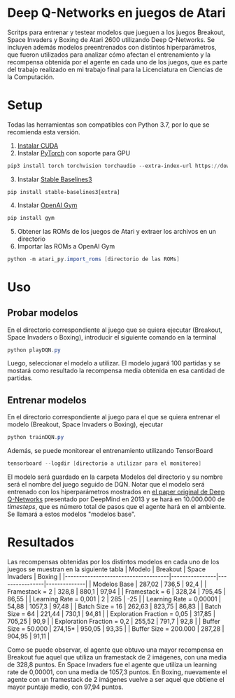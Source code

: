 # Deep Q-Networks en juegos de Atari
Scritps para entrenar y testear modelos que jueguen a los juegos Breakout, Space Invaders y Boxing de Atari 2600 utilizando Deep Q-Networks. Se incluyen además modelos preentrenados con distintos hiperparámetros, que fueron utilizados para analizar cómo afectan el entrenamiento y la recompensa obtenida por el agente en cada uno de los juegos, que es parte del trabajo realizado en mi trabajo final para la Licenciatura en Ciencias de la Computación.

# Setup
Todas las herramientas son compatibles con Python 3.7, por lo que se recomienda esta versión.

1. [Instalar CUDA](https://towardsdatascience.com/installing-tensorflow-with-cuda-cudnn-and-gpu-support-on-windows-10-60693e46e781)
2. Instalar [PyTorch](https://pytorch.org) con soporte para GPU
```powershell
pip3 install torch torchvision torchaudio --extra-index-url https://download.pytorch.org/whl/cu116
```
3. Instalar [Stable Baselines3](https://github.com/DLR-RM/stable-baselines3)
```
pip install stable-baselines3[extra]
```
4. Instalar [OpenAI Gym](https://github.com/openai/gym)
```powershell
pip install gym
```
5. Obtener las ROMs de los juegos de Atari y extraer los archivos en un directorio
6. Importar las ROMs a OpenAI Gym
```powershell
python -m atari_py.import_roms [directorio de las ROMs]
```

# Uso
## Probar modelos
En el directorio correspondiente al juego que se quiera ejecutar (Breakout, Space Invaders o Boxing), introducir el siguiente comando en la terminal
```powershell
python playDQN.py
```
Luego, seleccionar el modelo a utilizar. 
El modelo jugará 100 partidas y se mostará como resultado la recompensa media obtenida en esa cantidad de partidas.

## Entrenar modelos
En el directorio correspondiente al juego para el que se quiera entrenar el modelo (Breakout, Space Invaders o Boxing), ejecutar
```powershell
python trainDQN.py
```
Además, se puede monitorear el entrenamiento utilizando TensorBoard
```powershell
tensorboard --logdir [directorio a utilizar para el monitoreo]
```
El modelo será guardado en la carpeta Modelos del directorio y su nombre será el nombre del juego seguido de DQN.
Notar que el modelo será entrenado con los hiperparámetros mostrados en [el paper original de Deep Q-Networks](https://arxiv.org/abs/1312.5602) presentado por DeepMind en 2013 y se hará en 10.000.000 de *timesteps*, que es número total de pasos que el agente hará en el ambiente. Se llamará a estos modelos "modelos base".

# Resultados
Las recompensas obtenidas por los distintos modelos en cada uno de los juegos se muestran en la siguiente tabla
| Modelo                              | Breakout       | Space Invaders | Boxing       |
|-------------------------------------|----------------|----------------|--------------|
|     Modelos Base                    |     287,02     |     736,5      |     92,4     |
|     Framestack = 2                  |     328,8      |     880,1      |     97,94    |
|     Framestack   = 6                |     328,24    |     795,45     |     86,55    |
|     Learning Rate = 0,001           |     2          |     285        |     -25      |
|     Learning   Rate = 0,00001       |     54,88      |     1057,3     |     97,48    |
|     Batch Size = 16                 |     262,63     |     823,75     |     86,83    |
|     Batch   Size = 64               |     221,44     |     730,1      |     94,81    |
|     Exploration Fraction = 0,05     |     317,85     |     705,25     |     90,9     |
|     Exploration   Fraction = 0,2    |     255,52     |     791,7      |     92,8     |
|     Buffer Size = 50.000            |     274,15*    |     950,05     |     93,35    |
|     Buffer   Size = 200.000         |     287,28     |     904,95     |     91,11    |

Como se puede observar, el agente que obtuvo una mayor recompensa en Breakout fue aquel que utiliza un framestack de 2 imágenes, con una media de 328,8 puntos. En Space Invaders fue el agente que utiliza un learning rate de 0,00001, con una media de 1057,3 puntos. En Boxing, nuevamente el agente con un framestack de 2 imágenes vuelve a ser aquel que obtiene el mayor puntaje medio, con 97,94 puntos.
